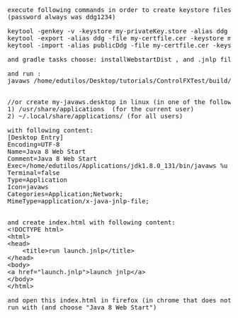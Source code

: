<pre>
execute following commands in order to create keystore files
(password always was ddg1234)

keytool -genkey -v -keystore my-privateKey.store -alias ddg -keyalg RSA -keysize 2048 -validity 10000
keytool -export -alias ddg -file my-certfile.cer -keystore my-privateKey.store (not so important)
keytool -import -alias publicDdg -file my-certfile.cer -keystore my-publicKey.store (not so important)

and gradle tasks choose: installWebstartDist , and .jnlp file with lib/*.jars will be generated.

and run :
javaws /home/edutilos/Desktop/tutorials/ControlFXTest/build/jnlp/launch.jnlp


//or create my-javaws.desktop in linux (in one of the following location)
1) /usr/share/applications  (for the current user)
2) ~/.local/share/applications/ (for all users)

with following content: 
[Desktop Entry]
Encoding=UTF-8
Name=Java 8 Web Start
Comment=Java 8 Web Start
Exec=/home/edutilos/Applications/jdk1.8.0_131/bin/javaws %u
Terminal=false
Type=Application
Icon=javaws
Categories=Application;Network;
MimeType=application/x-java-jnlp-file;


and create index.html with following content: 
&lt;!DOCTYPE html&gt;
&lt;html&gt;
&lt;head&gt;
    &lt;title&gt;run launch.jnlp&lt;/title&gt;
&lt;/head&gt;
&lt;body&gt;
&lt;a href="launch.jnlp"&gt;launch jnlp&lt;/a&gt;
&lt;/body&gt;
&lt;/html&gt;

and open this index.html in firefox (in chrome that does not work) . Firefox will give option to 
run with (and choose "Java 8 Web Start")

</pre>
